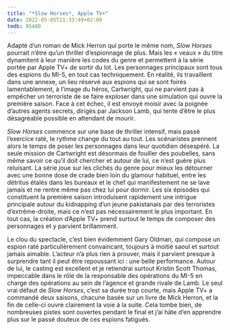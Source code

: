 ```yaml
---
title: "*Slow Horses*, Apple TV+"
date: 2022-05-05T21:33:49+02:00
tmdb: 95480 
---
```


Adapté d’un roman de Mick Herron qui porte le même nom, *Slow Horses* pourrait n’être qu’un thriller d’espionnage de plus. Mais les « veaux » du titre dynamitent à leur manière les codes du genre et permettent à la série portée par Apple TV+ de sortir du lot. Les personnages principaux sont tous des espions du MI-5, en tout cas techniquement. En réalité, ils travaillent dans une annexe, un lieu réservé aux espions qui se sont foirés lamentablement, à l’image du héros, Cartwright, qui ne parvient pas à empêcher un terroriste de se faire exploser dans une simulation qui ouvre la première saison. Face à cet échec, il est envoyé moisir avec la poignée d’autres agents secrets, dirigés par Jackson Lamb, qui tente d’être le plus désagréable possible en attendant de mourir. 

*Slow Horses* commence sur une base de thriller intensif, mais passé l’exercice raté, le rythme change du tout au tout. Les scénaristes prennent alors le temps de poser les personnages dans leur quotidien désespéré. La seule mission de Cartwright est désormais de fouiller des poubelles, sans même savoir ce qu’il doit chercher et autour de lui, ce n’est guère plus reluisant. La série joue sur les clichés du genre pour mieux les détourner avec une bonne dose de crade bien loin du glamour habituel, entre les détritus étalés dans les bureaux et le chef qui manifestement ne se lave jamais et ne rentre même pas chez lui pour dormir. Les six épisodes qui constituent la première saison introduisent rapidement une intrigue principale autour du kidnapping d’un jeune pakistanais par des terroristes d’extrême-droite, mais ce n’est pas nécessairement le plus important. En tout cas, la création d’Apple TV+ prend surtout le temps de composer des personnages et y parvient brillamment. 

Le clou du spectacle, c’est bien évidemment Gary Oldman, qui compose un espion raté particulièrement convaincant, toujours à moitié saoul et surtout jamais aimable. L’acteur n’a plus rien à prouver, mais il parvient presque à surprendre tant il peut être repoussant ici : une belle performance. Autour de lui, le casting est excellent et je retiendrai surtout Kristin Scott Thomas, impeccable dans le rôle de la responsable des opérations du MI-5 en charge des opérations au sein de l’agence et grande rivale de Lamb. Le seul vrai défaut de *Slow Horses*, c’est sa durée trop courte, mais Apple TV+ a commandé deux saisons, chacune basée sur un livre de Mick Herron, et la fin de celle-ci ouvre clairement la voie à la suite. Cela tombe bien, de nombreuses pistes sont ouvertes pendant le final et j’ai hâte d’en apprendre plus sur le passé douteux de ces espions fatigués. 
